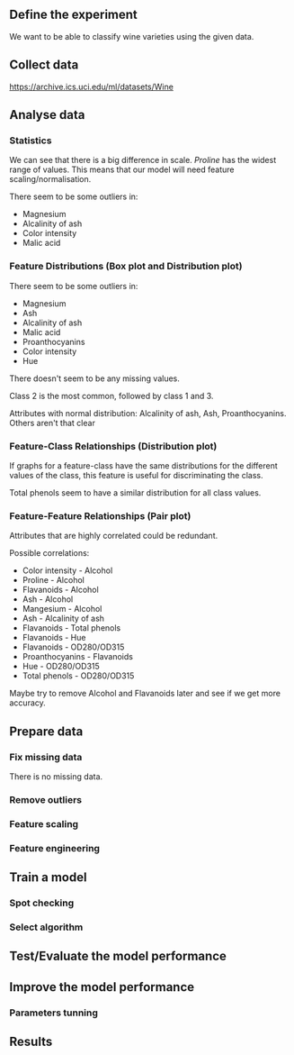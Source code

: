 ## Define the experiment
We want to be able to classify wine varieties using the given data.

## Collect data
https://archive.ics.uci.edu/ml/datasets/Wine

## Analyse data

### Statistics
We can see that there is a big difference in scale. *Proline* has the widest range of values. This means that our model will need feature scaling/normalisation.

There seem to be some outliers in:
  * Magnesium
  * Alcalinity of ash
  * Color intensity
  * Malic acid

### Feature Distributions (Box plot and Distribution plot)

There seem to be some outliers in:
  * Magnesium
  * Ash
  * Alcalinity of ash
  * Malic acid
  * Proanthocyanins
  * Color intensity
  * Hue

There doesn't seem to be any missing values.

Class 2 is the most common, followed by class 1 and 3.

Attributes with normal distribution: Alcalinity of ash, Ash, Proanthocyanins.
Others aren't that clear

### Feature-Class Relationships (Distribution plot)
If graphs for a feature-class have the same distributions for the different values of the class, this feature is useful for discriminating the class.

Total phenols seem to have a similar distribution for all class values.

### Feature-Feature Relationships (Pair plot)
Attributes that are highly correlated could be redundant.

Possible correlations:
  * Color intensity - Alcohol
  * Proline - Alcohol
  * Flavanoids - Alcohol
  * Ash - Alcohol
  * Mangesium - Alcohol
  * Ash - Alcalinity of ash
  * Flavanoids - Total phenols
  * Flavanoids - Hue
  * Flavanoids - OD280/OD315
  * Proanthocyanins - Flavanoids
  * Hue - OD280/OD315
  * Total phenols - OD280/OD315

Maybe try to remove Alcohol and Flavanoids later and see if we get more accuracy.

## Prepare data

### Fix missing data
There is no missing data.

### Remove outliers

### Feature scaling

### Feature engineering

## Train a model

### Spot checking

### Select algorithm

## Test/Evaluate the model performance

## Improve the model performance

### Parameters tunning

## Results

